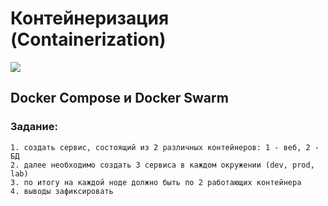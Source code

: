 # Контейнеризация (Containerization)
   
![](sourse/containers.png)

## Docker Compose и Docker Swarm

### Задание:

    1. создать сервис, состоящий из 2 различных контейнеров: 1 - веб, 2 - БД
    2. далее необходимо создать 3 сервиса в каждом окружении (dev, prod, lab)
    3. по итогу на каждой ноде должно быть по 2 работающих контейнера
    4. выводы зафиксировать
